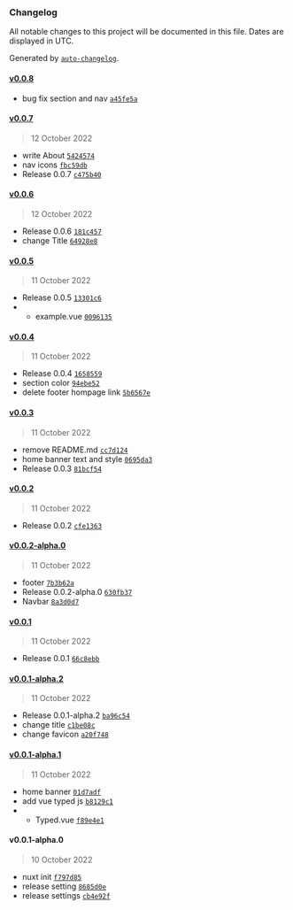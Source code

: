 ### Changelog

All notable changes to this project will be documented in this file. Dates are displayed in UTC.

Generated by [`auto-changelog`](https://github.com/CookPete/auto-changelog).

#### [v0.0.8](https://github.com/Kunie-dev/Kunie-dev.github.io/compare/v0.0.7...v0.0.8)

- bug fix section and nav [`a45fe5a`](https://github.com/Kunie-dev/Kunie-dev.github.io/commit/a45fe5a296d69f683144790dff71f3870c8f30c7)

#### [v0.0.7](https://github.com/Kunie-dev/Kunie-dev.github.io/compare/v0.0.6...v0.0.7)

> 12 October 2022

- write About [`5424574`](https://github.com/Kunie-dev/Kunie-dev.github.io/commit/5424574b95675b85ede220b6e1c79db40a14734b)
- nav icons [`fbc59db`](https://github.com/Kunie-dev/Kunie-dev.github.io/commit/fbc59db40f1281065bccf1cc812200eb5ec54344)
- Release 0.0.7 [`c475b40`](https://github.com/Kunie-dev/Kunie-dev.github.io/commit/c475b408b6555dd26775f824edb99a963df0deb6)

#### [v0.0.6](https://github.com/Kunie-dev/Kunie-dev.github.io/compare/v0.0.5...v0.0.6)

> 12 October 2022

- Release 0.0.6 [`181c457`](https://github.com/Kunie-dev/Kunie-dev.github.io/commit/181c457be90e290e53ab6eb8aa54588e000958ea)
- change Title [`64928e8`](https://github.com/Kunie-dev/Kunie-dev.github.io/commit/64928e854451dccd1b4fae799d54b3a0db08809a)

#### [v0.0.5](https://github.com/Kunie-dev/Kunie-dev.github.io/compare/v0.0.4...v0.0.5)

> 11 October 2022

- Release 0.0.5 [`13301c6`](https://github.com/Kunie-dev/Kunie-dev.github.io/commit/13301c6de44e9af232b2d532ce517c56b0736fd7)
- + example.vue [`0096135`](https://github.com/Kunie-dev/Kunie-dev.github.io/commit/00961350682dcc0dd74049a631d6fc592aa29218)

#### [v0.0.4](https://github.com/Kunie-dev/Kunie-dev.github.io/compare/v0.0.3...v0.0.4)

> 11 October 2022

- Release 0.0.4 [`1658559`](https://github.com/Kunie-dev/Kunie-dev.github.io/commit/16585595a2b45aabeb65dce4e2c03e141205c2b4)
- section color [`94ebe52`](https://github.com/Kunie-dev/Kunie-dev.github.io/commit/94ebe528a8b5f3ba3a31f9975226d392deab671f)
- delete footer hompage link [`5b6567e`](https://github.com/Kunie-dev/Kunie-dev.github.io/commit/5b6567e261c667717c378c7d5cf8f148ca7f8781)

#### [v0.0.3](https://github.com/Kunie-dev/Kunie-dev.github.io/compare/v0.0.2...v0.0.3)

> 11 October 2022

- remove README.md [`cc7d124`](https://github.com/Kunie-dev/Kunie-dev.github.io/commit/cc7d12477e0477d3ed86a94c0086b170baf4d0ec)
- home banner text and style [`0695da3`](https://github.com/Kunie-dev/Kunie-dev.github.io/commit/0695da3afbfd716c61ffe284167de059ac3ea005)
- Release 0.0.3 [`81bcf54`](https://github.com/Kunie-dev/Kunie-dev.github.io/commit/81bcf54bda4690d82ebe5e160c728b66b97c961b)

#### [v0.0.2](https://github.com/Kunie-dev/Kunie-dev.github.io/compare/v0.0.2-alpha.0...v0.0.2)

> 11 October 2022

- Release 0.0.2 [`cfe1363`](https://github.com/Kunie-dev/Kunie-dev.github.io/commit/cfe136331b8d7a07010c76e88b2ed8c70e36748f)

#### [v0.0.2-alpha.0](https://github.com/Kunie-dev/Kunie-dev.github.io/compare/v0.0.1...v0.0.2-alpha.0)

> 11 October 2022

- footer [`7b3b62a`](https://github.com/Kunie-dev/Kunie-dev.github.io/commit/7b3b62aa264cf2593b706981d40846452502132e)
- Release 0.0.2-alpha.0 [`630fb37`](https://github.com/Kunie-dev/Kunie-dev.github.io/commit/630fb37a5c3b879ae437b931f463faf8572623fb)
- Navbar [`8a3d0d7`](https://github.com/Kunie-dev/Kunie-dev.github.io/commit/8a3d0d7135ff7a1abd04dbd60d761f3b08e9cbd8)

#### [v0.0.1](https://github.com/Kunie-dev/Kunie-dev.github.io/compare/v0.0.1-alpha.2...v0.0.1)

> 11 October 2022

- Release 0.0.1 [`66c8ebb`](https://github.com/Kunie-dev/Kunie-dev.github.io/commit/66c8ebb0ae52ac7921aab06d8f642e3c2c7ae60f)

#### [v0.0.1-alpha.2](https://github.com/Kunie-dev/Kunie-dev.github.io/compare/v0.0.1-alpha.1...v0.0.1-alpha.2)

> 11 October 2022

- Release 0.0.1-alpha.2 [`ba96c54`](https://github.com/Kunie-dev/Kunie-dev.github.io/commit/ba96c54006a32ab8a8a8dbfe0cadaf1531416d53)
- change title [`c1be08c`](https://github.com/Kunie-dev/Kunie-dev.github.io/commit/c1be08c6e7aa31e93d8f4b86936adf4aa897caa6)
- change favicon [`a20f748`](https://github.com/Kunie-dev/Kunie-dev.github.io/commit/a20f7482ca6f22fc92f0d3108caadfda14d49294)

#### [v0.0.1-alpha.1](https://github.com/Kunie-dev/Kunie-dev.github.io/compare/v0.0.1-alpha.0...v0.0.1-alpha.1)

> 11 October 2022

- home banner [`01d7adf`](https://github.com/Kunie-dev/Kunie-dev.github.io/commit/01d7adf43c59f34fdb81edd6df1a5e02adfd97e9)
- add vue typed js [`b8129c1`](https://github.com/Kunie-dev/Kunie-dev.github.io/commit/b8129c1593e931cc0d871d2368610c2223a87c2f)
- + Typed.vue [`f89e4e1`](https://github.com/Kunie-dev/Kunie-dev.github.io/commit/f89e4e1470404fd6220e679dc1c2e767583fd1f2)

#### v0.0.1-alpha.0

> 10 October 2022

- nuxt init [`f797d85`](https://github.com/Kunie-dev/Kunie-dev.github.io/commit/f797d853e0c42e6687176218cd175d44986149b6)
- release setting [`8685d0e`](https://github.com/Kunie-dev/Kunie-dev.github.io/commit/8685d0ea1bba0990fdfce604ebe1d6c5a0d1c72d)
- release settings [`cb4e92f`](https://github.com/Kunie-dev/Kunie-dev.github.io/commit/cb4e92fbe3a71e9b6458a672aeac2004d7ec1226)
